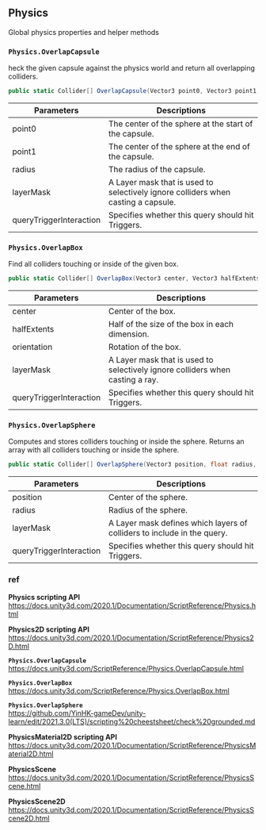 ## Physics

Global physics properties and helper methods


### `Physics.OverlapCapsule`
heck the given capsule against the physics world and return all overlapping colliders.

```cs
public static Collider[] OverlapCapsule(Vector3 point0, Vector3 point1, float radius, int layerMask = AllLayers, QueryTriggerInteraction queryTriggerInteraction = QueryTriggerInteraction.UseGlobal);
```


| Parameters | Descriptions |
| --- | --- |
| point0 | The center of the sphere at the start of the capsule. |
| point1 | The center of the sphere at the end of the capsule. |
| radius | The radius of the capsule. |
| layerMask | A Layer mask that is used to selectively ignore colliders when casting a capsule. |
| queryTriggerInteraction | Specifies whether this query should hit Triggers. |


### `Physics.OverlapBox`
Find all colliders touching or inside of the given box.
```cs
public static Collider[] OverlapBox(Vector3 center, Vector3 halfExtents, Quaternion orientation = Quaternion.identity, int layerMask = AllLayers, QueryTriggerInteraction queryTriggerInteraction = QueryTriggerInteraction.UseGlobal);
```

| Parameters | Descriptions |
| --- | --- |
| center | Center of the box. |
| halfExtents | Half of the size of the box in each dimension. |
| orientation | Rotation of the box. |
| layerMask | A Layer mask that is used to selectively ignore colliders when casting a ray. |
| queryTriggerInteraction | Specifies whether this query should hit Triggers. |


### `Physics.OverlapSphere`

Computes and stores colliders touching or inside the sphere. Returns an array with all colliders touching or inside the sphere.


```cs
public static Collider[] OverlapSphere(Vector3 position, float radius, int layerMask = AllLayers, QueryTriggerInteraction queryTriggerInteraction = QueryTriggerInteraction.UseGlobal);
```

| Parameters | Descriptions |
| --- | --- |
| position | Center of the sphere. |
| radius | Radius of the sphere. |
| layerMask | A Layer mask defines which layers of colliders to include in the query. |
| queryTriggerInteraction | Specifies whether this query should hit Triggers. |



### ref 
**Physics scripting API** \
https://docs.unity3d.com/2020.1/Documentation/ScriptReference/Physics.html

**Physics2D scripting API** \
https://docs.unity3d.com/2020.1/Documentation/ScriptReference/Physics2D.html


**`Physics.OverlapCapsule`** \
https://docs.unity3d.com/ScriptReference/Physics.OverlapCapsule.html

**`Physics.OverlapBox`** \
https://docs.unity3d.com/ScriptReference/Physics.OverlapBox.html

**`Physics.OverlapSphere`** \
https://github.com/YinHK-gameDev/unity-learn/edit/2021.3.0(LTS)/scripting%20cheestsheet/check%20grounded.md


**PhysicsMaterial2D scripting API** \
https://docs.unity3d.com/2020.1/Documentation/ScriptReference/PhysicsMaterial2D.html

**PhysicsScene** \
https://docs.unity3d.com/2020.1/Documentation/ScriptReference/PhysicsScene.html

**PhysicsScene2D** \
https://docs.unity3d.com/2020.1/Documentation/ScriptReference/PhysicsScene2D.html


